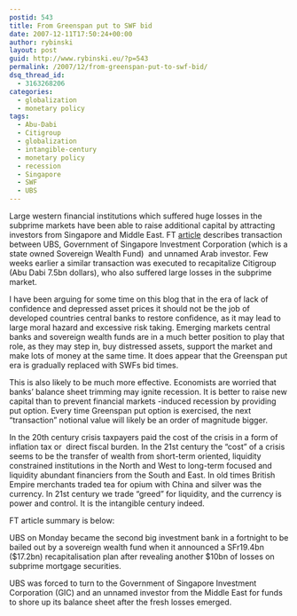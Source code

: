 ```yaml
---
postid: 543
title: From Greenspan put to SWF bid
date: 2007-12-11T17:50:24+00:00
author: rybinski
layout: post
guid: http://www.rybinski.eu/?p=543
permalink: /2007/12/from-greenspan-put-to-swf-bid/
dsq_thread_id:
  - 3163268206
categories:
  - globalization
  - monetary policy
tags:
  - Abu-Dabi
  - Citigroup
  - globalization
  - intangible-century
  - monetary policy
  - recession
  - Singapore
  - SWF
  - UBS
---
```

Large western financial institutions which suffered huge losses in the subprime markets have been able to raise additional capital by attracting investors from Singapore and Middle East. FT [article](http://www.ft.com/cms/s/0/0ada914e-a6ed-11dc-a25a-0000779fd2ac.html?nclick_check=1) describes transaction between UBS, Government of Singapore Investment Corporation (which is a state owned Sovereign Wealth Fund)  and unnamed Arab investor. Few weeks earlier a similar transaction was executed to recapitalize Citigroup (Abu Dabi 7.5bn dollars), who also suffered large losses in the subprime market.

I have been arguing for some time on this blog that in the era of lack of confidence and depressed asset prices it should not be the job of developed countries central banks to restore confidence, as it may lead to large moral hazard and excessive risk taking. Emerging markets central banks and sovereign wealth funds are in a much better position to play that role, as they may step in, buy distressed assets, support the market and make lots of money at the same time. It does appear that the Greenspan put era is gradually replaced with SWFs bid times.

This is also likely to be much more effective. Economists are worried that banks’ balance sheet trimming may ignite recession. It is better to raise new capital than to prevent financial markets -induced recession by providing put option. Every time Greenspan put option is exercised, the next “transaction” notional value will likely be an order of magnitude bigger.

In the 20th century crisis taxpayers paid the cost of the crisis in a form of inflation tax or  direct fiscal burden. In the 21st century the “cost” of a crisis seems to be the transfer of wealth from short-term oriented, liquidity constrained institutions in the North and West to long-term focused and liquidity abundant financiers from the South and East. In old times British Empire merchants traded tea for opium with China and silver was the currency. In 21st century we trade “greed” for liquidity, and the currency is power and control. It is the intangible century indeed. 

FT article summary is below:

UBS on Monday became the second big investment bank in a fortnight to be bailed out by a sovereign wealth fund when it announced a SFr19.4bn ($17.2bn) recapitalisation plan after revealing another $10bn of losses on subprime mortgage securities.

UBS was forced to turn to the Government of Singapore Investment Corporation (GIC) and an unnamed investor from the Middle East for funds to shore up its balance sheet after the fresh losses emerged.
